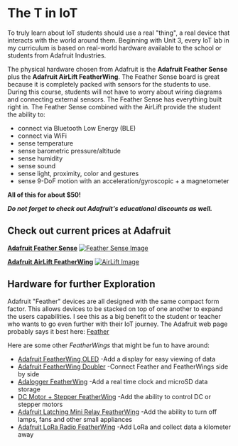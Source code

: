 # The T in IoT

To truly learn about IoT students should use a real "thing", a real device that interacts with the world around them. Beginning with Unit 3, every IoT lab in 
my curriculum is based on real-world hardware available to the school or students from Adafruit Industries. 

The physical hardware chosen from Adafruit is the **Adafruit Feather Sense** plus the **Adafruit AirLift FeatherWing**.  The Feather Sense board is great 
because it is completely packed with sensors for the students to use. During this course, students will not have to worry about wiring diagrams and connecting 
external sensors.  The Feather Sense has everything built right in.  The Feather Sense combined with the AirLift provide the student the ability to:

- connect via Bluetooth Low Energy (BLE)
- connect via WiFi
- sense temperature
- sense barometric pressure/altitude
- sense humidity
- sense sound
- sense light, proximity, color and gestures
- sense 9-DoF motion with an acceleration/gyroscopic + a magnetometer

**All of this for about $50!** 

***Do not forget to check out Adafruit's educational discounts as well.***

## Check out current prices at Adafruit 

**[Adafruit Feather Sense](https://www.adafruit.com/product/4516)**
[![Feather Sense Image](https://cdn-shop.adafruit.com/970x728/4516-08.jpg)](https://www.adafruit.com/product/4516)

**[Adafruit AirLift FeatherWing](https://www.adafruit.com/product/4264)**
[![AirLift Image](https://cdn-shop.adafruit.com/970x728/4264-05.jpg)](https://www.adafruit.com/product/4264)


## Hardware for further Exploration

Adafruit "Feather" devices are all designed with the same compact form factor.  This allows devices to be stacked on top of one another to expand the 
users capabilities.  I see this as a big benefit to the student or teacher who wants to go even further with their IoT journey. The Adafruit web page probably says it best here: [Feather](https://www.adafruit.com/category/943) 

Here are some other *FeatherWings* that might be fun to have around:

- [Adafruit FeatherWing OLED](https://www.adafruit.com/product/4650) -Add a display for easy viewing of data
- [Adafruit FeatherWing Doubler](https://www.adafruit.com/product/2890) -Connect Feather and FeatherWings side by side
- [Adalogger FeatherWing](https://www.adafruit.com/product/2922) -Add a real time clock and microSD data storage
- [DC Motor + Stepper FeatherWing](https://www.adafruit.com/product/2927) -Add the ability to control DC or stepper motors
- [Adafruit Latching Mini Relay FeatherWing](https://www.adafruit.com/product/2923) -Add the ability to turn off lamps, fans and other small appliances 
- [Adafruit LoRa Radio FeatherWing](https://www.adafruit.com/product/3231) -Add LoRa and collect data a kilometer away

<!--
The lessons on automated watering work using a relay. As an option, you can connect this relay to a water pump powered by USB using the hardware listed below.

* [6V water pump](https://www.seeedstudio.com/6V-Mini-Water-Pump-p-1945.html)
* [USB terminal](https://www.adafruit.com/product/3628)
* Silicone pipes
* Red and black wires
* Small flat-head screwdriver

## Virtual hardware

The virtual hardware route will provide simulators for the sensors and actuators, implemented in Python. Depending on your hardware availability, you can run this on your normal development device, such as a Mac, PC, or run it on a Raspberry Pi and simulate only the hardware you don't have. For example, if you have the Raspberry Pi camera but not the Grove sensors, you will be able to run the virtual device code on your Pi and simulate the Grove sensors, but use a physical camera.

The virtual hardware will use the [CounterFit project](https://github.com/CounterFit-IoT/CounterFit).

To complete these lessons you will need to have a web cam, microphone and audio output such as speakers or headphones. These can be built in or external, and need to be configured to work with your operating system and available for use from all applications.
-->
